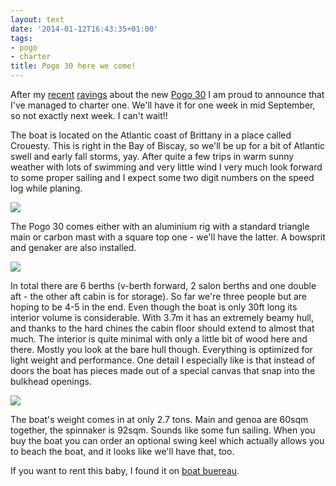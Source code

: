```yaml
---
layout: text
date: '2014-01-12T16:43:35+01:00'
tags:
- pogo
- charter
title: Pogo 30 here we come!
---
```

After my [recent](http://picassol.co/post/67049111213/heres-another-video-of-the-new-pogo-30-from-what) [ravings](http://picassol.co/post/66910496503/first-look-at-the-pogo-30-this-boat-planes-at) about the new [Pogo 30](http://www.pogostructures.com/en/cruising-sailboats/pogo-30-in-development/) I am proud to announce that I've managed to charter one. We'll have it for one week in mid September, so not exactly next week. I can't wait!!

The boat is located on the Atlantic coast of Brittany in a place called Crouesty. This is right in the Bay of Biscay, so we'll be up for a bit of Atlantic swell and early fall storms, yay. After quite a few trips in warm sunny weather with lots of swimming and very little wind I very much look forward to some proper sailing and I expect some two digit numbers on the speed log while planing.

![](https://31.media.tumblr.com/6b3e817a90827d5ef0ca77d62bc5e34c/tumblr_inline_mzaoogVBki1qcydz0.png)

The Pogo 30 comes either with an aluminium rig with a standard triangle main or carbon mast with a square top one - we'll have the latter. A bowsprit and genaker are also installed.

![](https://31.media.tumblr.com/8e84f13346c06a956c40e32f6287b360/tumblr_inline_mzaol3wdq81qcydz0.jpg)

In total there are 6 berths (v-berth forward, 2 salon berths and one double aft - the other aft cabin is for storage). So far we're three people but are hoping to be 4-5 in the end. Even though the boat is only 30ft long its interior volume is considerable. With 3.7m it has an extremely beamy hull, and thanks to the hard chines the cabin floor should extend to almost that much. The interior is quite minimal with only a little bit of wood here and there. Mostly you look at the bare hull though. Everything is optimized for light weight and performance. One detail I especially like is that instead of doors the boat has pieces made out of a special canvas that snap into the bulkhead openings.

![](https://31.media.tumblr.com/42c68a9b62fe374814643b0ddc59826b/tumblr_inline_mzaorggALw1qcydz0.png)


The boat's weight comes in at only 2.7 tons. Main and genoa are 60sqm together, the spinnaker is 92sqm. Sounds like some fun sailing. When you buy the boat you can order an optional swing keel which actually allows you to beach the boat, and it looks like we'll have that, too.


If you want to rent this baby, I found it on [boat buereau](http://www.boatbureau.com/boat/pogo-30/).
